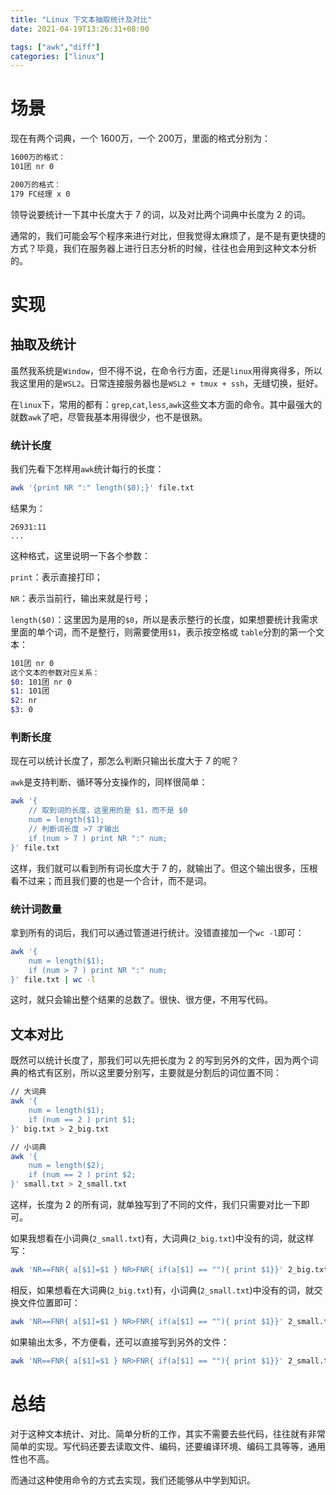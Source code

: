 ```yaml
---
title: "Linux 下文本抽取统计及对比"
date: 2021-04-19T13:26:31+08:00

tags: ["awk","diff"]
categories: ["linux"]
---
```


# 场景

现在有两个词典，一个 1600万，一个 200万，里面的格式分别为：

```bash
1600万的格式：
101团 nr 0

200万的格式：
179 FC经理 x 0
```

领导说要统计一下其中长度大于 7 的词，以及对比两个词典中长度为 2 的词。

通常的，我们可能会写个程序来进行对比，但我觉得太麻烦了，是不是有更快捷的方式？毕竟，我们在服务器上进行日志分析的时候，往往也会用到这种文本分析的。

# 实现

## 抽取及统计

虽然我系统是``Window``，但不得不说，在命令行方面，还是``linux``用得爽得多，所以我这里用的是``WSL2``。日常连接服务器也是``WSL2 + tmux + ssh``，无缝切换，挺好。

在``linux``下，常用的都有：``grep``,``cat``,``less``,``awk``这些文本方面的命令。其中最强大的就数``awk``了吧，尽管我基本用得很少，也不是很熟。

### 统计长度

我们先看下怎样用``awk``统计每行的长度：

```sh
awk '{print NR ":" length($0);}' file.txt
```

结果为：

```shell
26931:11
...
```

这种格式，这里说明一下各个参数：

``print``：表示直接打印；

``NR``：表示当前行，输出来就是行号；

``length($0)``：这里因为是用的``$0``，所以是表示整行的长度，如果想要统计我需求里面的单个词，而不是整行，则需要使用``$1``，表示按空格或 ``table``分割的第一个文本：

```bash
101团 nr 0
这个文本的参数对应关系：
$0: 101团 nr 0
$1: 101团
$2: nr
$3: 0
```

### 判断长度

现在可以统计长度了，那怎么判断只输出长度大于 7 的呢？

``awk``是支持判断、循环等分支操作的，同样很简单：

```bash
awk '{
    // 取到词的长度，这里用的是 $1，而不是 $0
    num = length($1); 
    // 判断词长度 >7 才输出
    if (num > 7 ) print NR ":" num;
}' file.txt
```

这样，我们就可以看到所有词长度大于 7  的，就输出了。但这个输出很多，压根看不过来；而且我们要的也是一个合计，而不是词。

### 统计词数量

拿到所有的词后，我们可以通过管道进行统计。没错直接加一个``wc -l``即可：

```bash
awk '{
    num = length($1); 
    if (num > 7 ) print NR ":" num;
}' file.txt | wc -l
```

这时，就只会输出整个结果的总数了。很快、很方便，不用写代码。

## 文本对比

既然可以统计长度了，那我们可以先把长度为 2 的写到另外的文件，因为两个词典的格式有区别，所以这里要分别写，主要就是分割后的词位置不同：

```bash
// 大词典
awk '{
    num = length($1);
    if (num == 2 ) print $1;
}' big.txt > 2_big.txt

// 小词典
awk '{
    num = length($2);
    if (num == 2 ) print $2;
}' small.txt > 2_small.txt
```

这样，长度为 2 的所有词，就单独写到了不同的文件，我们只需要对比一下即可。

如果我想看在小词典(``2_small.txt``)有，大词典(``2_big.txt``)中没有的词，就这样写：

```bash
awk 'NR==FNR{ a[$1]=$1 } NR>FNR{ if(a[$1] == ""){ print $1}}' 2_big.txt 2_small.txt
```

相反，如果想看在大词典(``2_big.txt``)有，小词典(``2_small.txt``)中没有的词，就交换文件位置即可：

```bash
awk 'NR==FNR{ a[$1]=$1 } NR>FNR{ if(a[$1] == ""){ print $1}}' 2_small.txt 2_big.txt
```

如果输出太多，不方便看，还可以直接写到另外的文件：

```bash
awk 'NR==FNR{ a[$1]=$1 } NR>FNR{ if(a[$1] == ""){ print $1}}' 2_small.txt 2_big.txt > in_big.txt
```

# 总结

对于这种文本统计、对比、简单分析的工作，其实不需要去些代码，往往就有非常简单的实现。写代码还要去读取文件、编码，还要编译环境、编码工具等等，通用性也不高。

而通过这种使用命令的方式去实现，我们还能够从中学到知识。